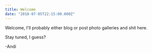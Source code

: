 ```yaml
---
title: Welcome
date: "2018-07-05T22:15:00.000Z"
---
```


Welcome, I'll probably either blog or post photo galleries and shit here.

Stay tuned, I guess?

-Andi
